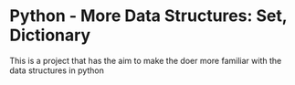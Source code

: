 Python - More Data Structures: Set, Dictionary
==============================================
This is a project that has the aim to make the doer more
familiar with the data structures in python
